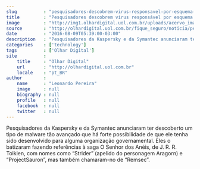 ```yaml
---
slug          : "pesquisadores-descobrem-virus-responsavel-por-esquema-de-espionagem-global"
title         : "Pesquisadores descobrem vírus responsável por esquema de espionagem global"
image         : "http://img1.olhardigital.uol.com.br/uploads/acervo_imagens/2016/08/20160809055047_660_420.jpg"
source        : "http://olhardigital.uol.com.br/fique_seguro/noticia/pesquisadores-descobrem-virus-responsavel-por-esquema-de-espionagem-global/61030"
date          : "2016-08-09T05:39:00-03:00"
description   : "Pesquisadores da Kaspersky e da Symantec anunciaram ter descoberto um tipo de malware tão avançado que há forte possibilidade de que ele tenha sido desenvolvido para alguma organização governamental. Eles o batizaram fazendo referências à saga O Senhor dos Anéis, de J. R. R. Tolkien, com nomes como “Strider” (apelido do personagem Aragorn) e “ProjectSauron”, mas também chamaram-no de “Remsec”."
categories    : ['technology']
tags          : ['Olhar Digital']
site          :
    title     : "Olhar Digital"
    url       : "http://olhardigital.uol.com.br"
    locale    : "pt_BR"
author        :
    name      : "Leonardo Pereira"
    image     : null
    biography : null
    profile   : null
    facebook  : null
    twitter   : null
---
```


Pesquisadores da Kaspersky e da Symantec anunciaram ter descoberto um tipo de malware tão avançado que há forte possibilidade de que ele tenha sido desenvolvido para alguma organização governamental. Eles o batizaram fazendo referências à saga O Senhor dos Anéis, de J. R. R. Tolkien, com nomes como “Strider” (apelido do personagem Aragorn) e “ProjectSauron”, mas também chamaram-no de “Remsec”.
